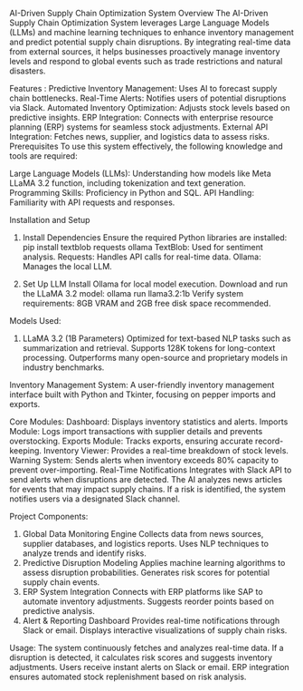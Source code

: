 AI-Driven Supply Chain Optimization System
Overview
The AI-Driven Supply Chain Optimization System leverages Large Language Models (LLMs) and machine learning techniques to enhance inventory management and predict potential supply chain disruptions. By integrating real-time data from external sources, it helps businesses proactively manage inventory levels and respond to global events such as trade restrictions and natural disasters.

Features :
Predictive Inventory Management: Uses AI to forecast supply chain bottlenecks.
Real-Time Alerts: Notifies users of potential disruptions via Slack.
Automated Inventory Optimization: Adjusts stock levels based on predictive insights.
ERP Integration: Connects with enterprise resource planning (ERP) systems for seamless stock adjustments.
External API Integration: Fetches news, supplier, and logistics data to assess risks.
Prerequisites
To use this system effectively, the following knowledge and tools are required:

Large Language Models (LLMs): Understanding how models like Meta LLaMA 3.2 function, including tokenization and text generation.
Programming Skills: Proficiency in Python and SQL.
API Handling: Familiarity with API requests and responses.

Installation and Setup
1. Install Dependencies
Ensure the required Python libraries are installed:
pip install textblob requests ollama
TextBlob: Used for sentiment analysis.
Requests: Handles API calls for real-time data.
Ollama: Manages the local LLM.

3. Set Up LLM
Install Ollama for local model execution.
Download and run the LLaMA 3.2 model:
ollama run llama3.2:1b
Verify system requirements: 8GB VRAM and 2GB free disk space recommended.

Models Used:
1. LLaMA 3.2 (1B Parameters)
Optimized for text-based NLP tasks such as summarization and retrieval.
Supports 128K tokens for long-context processing.
Outperforms many open-source and proprietary models in industry benchmarks.

Inventory Management System:
A user-friendly inventory management interface built with Python and Tkinter, focusing on pepper imports and exports.

Core Modules:
Dashboard: Displays inventory statistics and alerts.
Imports Module: Logs import transactions with supplier details and prevents overstocking.
Exports Module: Tracks exports, ensuring accurate record-keeping.
Inventory Viewer: Provides a real-time breakdown of stock levels.
Warning System: Sends alerts when inventory exceeds 80% capacity to prevent over-importing.
Real-Time Notifications
Integrates with Slack API to send alerts when disruptions are detected.
The AI analyzes news articles for events that may impact supply chains.
If a risk is identified, the system notifies users via a designated Slack channel.

Project Components:
1. Global Data Monitoring Engine
Collects data from news sources, supplier databases, and logistics reports.
Uses NLP techniques to analyze trends and identify risks.
2. Predictive Disruption Modeling
Applies machine learning algorithms to assess disruption probabilities.
Generates risk scores for potential supply chain events.
3. ERP System Integration
Connects with ERP platforms like SAP to automate inventory adjustments.
Suggests reorder points based on predictive analysis.
4. Alert & Reporting Dashboard
Provides real-time notifications through Slack or email.
Displays interactive visualizations of supply chain risks.

Usage:
The system continuously fetches and analyzes real-time data.
If a disruption is detected, it calculates risk scores and suggests inventory adjustments.
Users receive instant alerts on Slack or email.
ERP integration ensures automated stock replenishment based on risk analysis.

